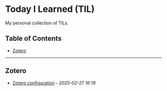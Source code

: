 # Today I Learned (TIL)

My personal collection of TILs.

## Table of Contents

- [Zotero](#zotero)

---

## Zotero

- [Zotero configuration](https://github.com/1JunGu/tils/blob/main/tils/Zotero/zotero-configuration.md) - _2025-02-27 16:19_
